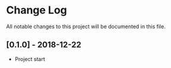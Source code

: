 # Change Log
All notable changes to this project will be documented in this file.

## [0.1.0] - 2018-12-22
- Project start
